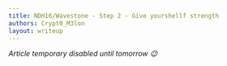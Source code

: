 ```yaml
---
title: NDH16/Wavestone - Step 2 - Give yourshellf strength
authors: Crypt0_M3lon
layout: writeup
---
```


_Article temporary disabled until tomorrow :wink:_